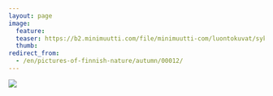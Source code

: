```yaml
---
layout: page
image:
  feature:
  teaser: https://b2.minimuutti.com/file/minimuutti-com/luontokuvat/syksy/IMG_20130907_203650-245px.jpg
  thumb:
redirect_from:
  - /en/pictures-of-finnish-nature/autumn/00012/
---
```


![](https://b2.minimuutti.com/file/minimuutti-com/luontokuvat/syksy/IMG_20130907_203650-800px.jpg)

